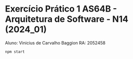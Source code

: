 # Exercício Prático 1 AS64B - Arquitetura de Software - N14 (2024_01)

Aluno: Vinicius de Carvalho Baggion RA: 2052458

```bash
npm start
```
